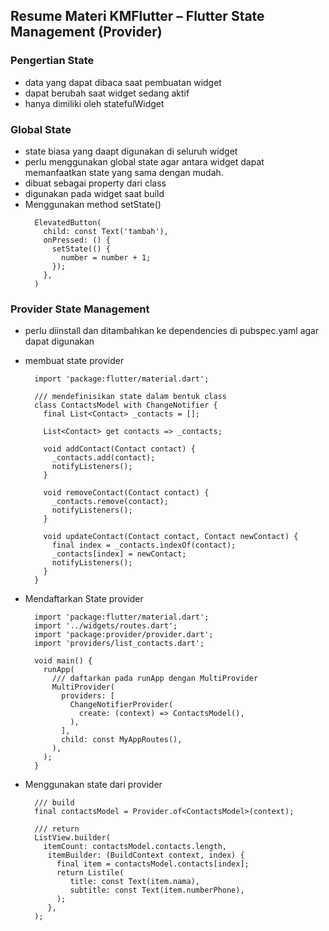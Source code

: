 ## Resume Materi KMFlutter – Flutter State Management (Provider)
### Pengertian State
  - data yang dapat dibaca saat pembuatan widget
  - dapat berubah saat widget sedang aktif
  - hanya dimiliki oleh statefulWidget

### Global State
  - state biasa yang daapt digunakan di seluruh widget
  - perlu menggunakan global state agar antara widget dapat memanfaatkan state yang sama dengan mudah.
  - dibuat sebagai property dari class
  - digunakan pada widget saat build
  - Menggunakan method setState()
    ```
      ElevatedButton(
        child: const Text('tambah'),
        onPressed: () {
          setState(() {
            number = number + 1;
          });
        },
      )
    ```
### Provider State Management
  - perlu diinstall dan ditambahkan ke dependencies di pubspec.yaml agar dapat digunakan 
  - membuat state provider
    ```
      import 'package:flutter/material.dart';

      /// mendefinisikan state dalam bentuk class
      class ContactsModel with ChangeNotifier { 
        final List<Contact> _contacts = [];

        List<Contact> get contacts => _contacts;

        void addContact(Contact contact) {
          _contacts.add(contact);
          notifyListeners();
        }

        void removeContact(Contact contact) {
          _contacts.remove(contact);
          notifyListeners();
        }

        void updateContact(Contact contact, Contact newContact) {
          final index = _contacts.indexOf(contact);
          _contacts[index] = newContact;
          notifyListeners();
        }
      }
    ```


  - Mendaftarkan State provider
    ```
      import 'package:flutter/material.dart';
      import '../widgets/routes.dart';
      import 'package:provider/provider.dart';
      import 'providers/list_contacts.dart';

      void main() {
        runApp( 
          /// daftarkan pada runApp dengan MultiProvider
          MultiProvider( 
            providers: [
              ChangeNotifierProvider(
                create: (context) => ContactsModel(),
              ),
            ],
            child: const MyAppRoutes(),
          ),
        );
      }
    ```

  - Menggunakan state dari provider
    ```
      /// build
      final contactsModel = Provider.of<ContactsModel>(context);

      /// return
      ListView.builder(
        itemCount: contactsModel.contacts.length,
         itemBuilder: (BuildContext context, index) {
           final item = contactsModel.contacts[index];
           return Listile(
              title: const Text(item.nama),
              subtitle: const Text(item.numberPhone),
           );
         },
      ); 

    ```
